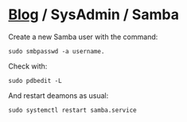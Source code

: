 # [Blog](/) / SysAdmin / Samba

Create a new Samba user with the command:
```
sudo smbpasswd -a username.
```

Check with:
```
sudo pdbedit -L
```

And restart deamons as usual:
```
sudo systemctl restart samba.service
```

